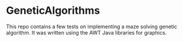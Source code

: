 # GeneticAlgorithms

This repo contains a few tests on implementing a maze solving genetic algorithm. It was written using the AWT Java libraries for graphics.
